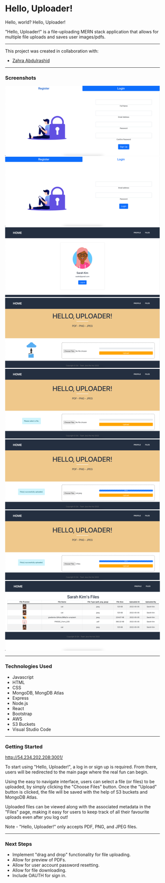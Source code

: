 # Hello, Uploader!

Hello, world? Hello, Uploader!

"Hello, Uploader!" is a file-uploading MERN stack application that allows for multiple file uploads and saves user images/pdfs.

---

This project was created in collaboration with:

- [Zahra Abdulrashid](https://github.com/zarax7)

---

### **Screenshots**

![Signup Page](./public/images/1.png)
![Login Page](./public/images/2.png)
![Profile Page](./public/images/3.png)
![Upload Page](./public/images/4.png)
![Upload Page-Error](./public/images/5.png)
![Upload Page-Single](./public/images/6.png)
![Upload Page-Multiple](./public/images/7.png)
![View Files Page](./public/images/8.png)

---

### **Technologies Used**

- Javascript
- HTML
- CSS
- MongoDB, MongDB Atlas
- Express
- Node.js
- React
- Bootstrap
- AWS
- S3 Buckets
- Visual Studio Code

---

### **Getting Started**

http://54.234.202.208:3001/

To start using "Hello, Uploader!", a log in or sign up is required. From there, users will be redirected to the main page where the real fun can begin.

Using the easy to navigate interface, users can select a file (or files) to be uploaded, by simply clicking the "Choose Files" button. Once the "Upload" button is clicked, the file will be saved with the help of S3 buckets and MongoDB Atlas.

Uploaded files can be viewed along with the associated metadata in the "Files" page, making it easy for users to keep track of all their favourite uploads even after you log out!

Note - "Hello, Uploader!" only accepts PDF, PNG, and JPEG files.

---

### **Next Steps**

- Implement "drag and drop" functionality for file uploading.
- Allow for preview of PDFs.
- Allow for user account password resetting.
- Allow for file downloading.
- Include OAUTH for sign in.
